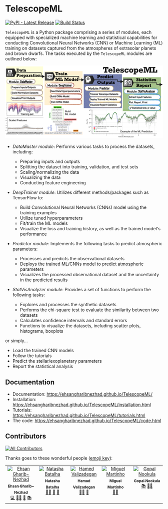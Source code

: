 # TelescopeML

[![PyPI - Latest Release](https://img.shields.io/pypi/v/TelescopeML.svg?logo=pypi&logoColor=white&label=PyPI)](https://pypi.python.org/pypi/TelescopeML)
[![Build Status](https://app.travis-ci.com/EhsanGharibNezhad/TelescopeML.svg?branch=main)](https://app.travis-ci.com/EhsanGharibNezhad/TelescopeML)

``TelescopeML`` is a Python package comprising a series of modules, each equipped with specialized machine learning and
statistical capabilities for conducting Convolutional Neural Networks (CNN) or Machine Learning (ML) training on
datasets captured from the atmospheres of extrasolar planets and brown dwarfs. The tasks executed by the ``TelescopeML``
modules are outlined below:


![](docs/figures/TelescopeML_modules.png)

- *DataMaster module*: Performs various tasks to process the datasets, including:

    - Preparing inputs and outputs
    - Splitting the dataset into training, validation, and test sets
    - Scaling/normalizing the data
    - Visualizing the data
    - Conducting feature engineering

- *DeepTrainer module*: Utilizes different methods/packages such as TensorFlow to:

  - Build Convolutional Neural Networks (CNNs) model using the training examples
  - Utilize tuned hyperparameters
  - Fit/train the ML models
  - Visualize the loss and training history, as well as the trained model's performance

- *Predictor module*: Implements the following tasks to predict atmospheric parameters:

  - Processes and predicts the observational datasets
  - Deploys the trained ML/CNNs model to predict atmospheric parameters
  - Visualizes the processed observational dataset and the uncertainty in the predicted results

- *StatVisAnalyzer module*: Provides a set of functions to perform the following tasks:

  - Explores and processes the synthetic datasets
  - Performs the chi-square test to evaluate the similarity between two datasets
  - Calculates confidence intervals and standard errors
  - Functions to visualize the datasets, including scatter plots, histograms, boxplots


or simply...

 - Load the trained CNN models
 - Follow the tutorials
 - Predict the stellar/exoplanetary parameters
 - Report the statistical analysis



## Documentation

- Documentation: https://ehsangharibnezhad.github.io/TelescopeML/
- Installation: https://ehsangharibnezhad.github.io/TelescopeML/installation.html
- Tutorials: https://ehsangharibnezhad.github.io/TelescopeML/tutorials.html
- The code: https://ehsangharibnezhad.github.io/TelescopeML/code.html


## Contributors

<!-- ALL-CONTRIBUTORS-BADGE:START - Do not remove or modify this section -->
[![All Contributors](https://img.shields.io/badge/all_contributors-5-orange.svg?style=flat-square)](#contributors-)
<!-- ALL-CONTRIBUTORS-BADGE:END -->

Thanks goes to these wonderful people ([emoji key](https://allcontributors.org/docs/en/emoji-key)):
<!-- ALL-CONTRIBUTORS-LIST:START - Do not remove or modify this section -->
<!-- prettier-ignore-start -->
<!-- markdownlint-disable -->


<table>
  <tbody>
    <tr>
      <td align="center" valign="top" width="20%">
        <a href="https://github.com/EhsanGharibNezhad">
          <img src="https://avatars.githubusercontent.com/u/22139918?v=4?s=100" width="100px;" alt="Ehsan Gharib-Nezhad"/><br />
          <sub><b>Ehsan Gharib-Nezhad</b></sub>
        </a><br/>
        <a href="https://github.com/EhsanGharibNezhad/TelescopeML/commits?author=EhsanGharibNezhad" title="Code">💻</a> 
        <a href="#mentoring-EhsanGharibNezhad" title="Mentoring">🧑‍🏫</a> 
        <a href="https://pypi.org/project/TelescopeML/" title="Maintenance">🚧</a>
        <a href="https://ehsangharibnezhad.github.io/TelescopeML/tutorials.html" title="tutorial">📚</a>
      </td>
      <td align="center" valign="top" width="20%">
        <a href="http://natashabatalha.github.io">
          <img src="https://avatars.githubusercontent.com/u/6554465?v=4?s=100" width="100px;" alt="Natasha Batalha"/><br />
          <sub><b>Natasha Batalha</b></sub>
        </a><br/>
        <a href="#mentoring-astro" title="mentoring">🧑‍🏫</a> 
        <a href="https://github.com/EhsanGharibNezhad/TelescopeML/commits?author=natashabatalha" title="bug">🐛</a>
        <a href="#ideas" title="Ideas & Feedback">🤔</a>
      </td>
      <td align="center" valign="top" width="20%">
        <a href="https://github.com/hvalizad">
          <img src="https://avatars.githubusercontent.com/u/52180694?v=4?s=100" width="100px;" alt="Hamed Valizadegan"/><br />
          <sub><b>Hamed Valizadegan</b></sub>
        </a><br/>
        <a href="#mentoring-ML" title="mentoring">🧑‍🏫</a> 
        <a href="#ideas" title="Ideas & Feedback">🤔</a>
      </td>
      <td align="center" valign="top" width="20%">
        <a href="https://github.com/migmartinho">
          <img src="https://avatars.githubusercontent.com/u/47117139?v=4?s=100" width="100px;" alt="Miguel Martinho"/><br />
          <sub><b>Miguel Martinho</b></sub>
        </a><br/>
        <a href="" title="mentoring-CNNTuning-BOHB" title="Mentoring">🧑‍🏫</a>
      </td>
      <td align="center" valign="top" width="20%">
        <a href="https://github.com/letgotopal">
          <img src="https://avatars.githubusercontent.com/u/89670109?v=4?s=100" width="100px;" alt="Gopal Nookula"/><br />
          <sub><b>Gopal Nookula</b></sub>
        </a><br/>
        <a href="https://ehsangharibnezhad.github.io/TelescopeML/tutorials.html" title="tutorial">📚</a>
        <a href="https://ehsangharibnezhad.github.io/TelescopeML/installation.html" title="userTesting">🧑‍🔬</a>
      </td>
    </tr>
  </tbody>
</table>



<!-- ALL-CONTRIBUTORS-LIST:END -->